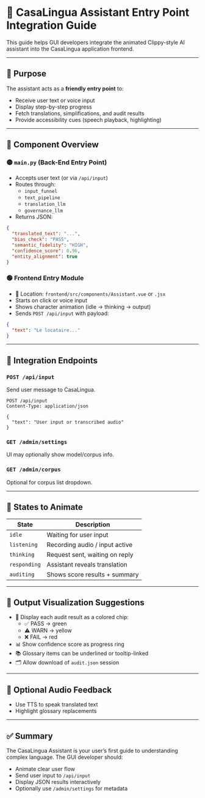 # 🤖 CasaLingua Assistant Entry Point Integration Guide

This guide helps GUI developers integrate the animated Clippy-style AI assistant into the CasaLingua application frontend.

---

## 🎯 Purpose
The assistant acts as a **friendly entry point** to:
- Receive user text or voice input
- Display step-by-step progress
- Fetch translations, simplifications, and audit results
- Provide accessibility cues (speech playback, highlighting)

---

## 🧩 Component Overview

### 🟡 `main.py` (Back-End Entry Point)
- Accepts user text (or via `/api/input`)
- Routes through:
  - `input_funnel`
  - `text_pipeline`
  - `translation_llm`
  - `governance_llm`
- Returns JSON:
```json
{
  "translated_text": "...",
  "bias_check": "PASS",
  "semantic_fidelity": "HIGH",
  "confidence_score": 0.96,
  "entity_alignment": true
}
```

### 🟢 Frontend Entry Module
- 📍 Location: `frontend/src/components/Assistant.vue` or `.jsx`
- Starts on click or voice input
- Shows character animation (idle → thinking → output)
- Sends `POST /api/input` with payload:
```json
{
  "text": "Le locataire..."
}
```

---

## 🔌 Integration Endpoints

### `POST /api/input`
Send user message to CasaLingua.
```http
POST /api/input
Content-Type: application/json

{
  "text": "User input or transcribed audio"
}
```

### `GET /admin/settings`
UI may optionally show model/corpus info.

### `GET /admin/corpus`
Optional for corpus list dropdown.

---

## 🔄 States to Animate
| State         | Description                     |
|---------------|----------------------------------|
| `idle`        | Waiting for user input          |
| `listening`   | Recording audio / input active  |
| `thinking`    | Request sent, waiting on reply  |
| `responding`  | Assistant reveals translation   |
| `auditing`    | Shows score results + summary   |

---

## 🧠 Output Visualization Suggestions
- 🎯 Display each audit result as a colored chip:
  - ✅ PASS → green
  - ⚠️ WARN → yellow
  - ❌ FAIL → red
- 📊 Show confidence score as progress ring
- 📚 Glossary items can be underlined or tooltip-linked
- 🗂 Allow download of `audit.json` session

---

## 📣 Optional Audio Feedback
- Use TTS to speak translated text
- Highlight glossary replacements

---

## ✅ Summary
The CasaLingua Assistant is your user’s first guide to understanding complex language. The GUI developer should:
- Animate clear user flow
- Send user input to `/api/input`
- Display JSON results interactively
- Optionally use `/admin/settings` for metadata


